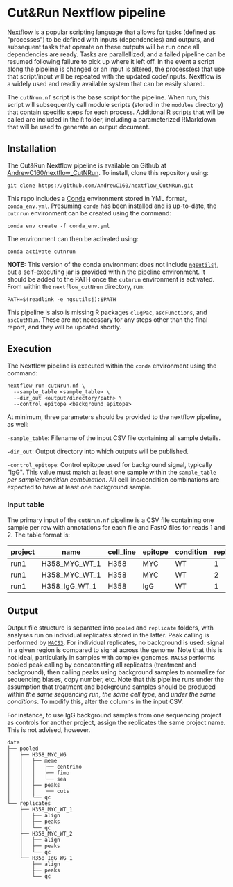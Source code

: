 # Cut&Run Nextflow pipeline

[Nextflow](https://github.com/nextflow-io/nextflow) is a popular scripting language that allows for tasks (defined as "processes") to be defined with inputs (dependencies) and outputs, and subsequent tasks that operate on these outputs will be run once all dependencies are ready. Tasks are parallellized, and a failed pipeline can be resumed following failure to pick up where it left off. In the event a script along the pipeline is changed or an input is altered, the process(es) that use that script/input will be repeated with the updated code/inputs. Nextflow is a widely used and readily available system that can be easily shared.

The `cutNrun.nf` script is the base script for the pipeline. When run, this script will subsequently call module scripts (stored in the `modules` directory) that contain specific steps for each process. Additional R scripts that will be called are included in the `R` folder, including a parameterized RMarkdown that will be used to generate an output document.

## Installation

The Cut&Run Nextflow pipeline is available on Github at [AndrewC160/nextflow_CutNRun](https://github.com/AndrewC160/nextflow_CutNRun). To install, clone this repository using:

`git clone https://github.com/AndrewC160/nextflow_CutNRun.git`

This repo includes a [Conda](https://docs.conda.io/projects/conda/en/latest/user-guide/install/index.html) environment stored in YML format, `conda_env.yml`. Presuming `conda` has been installed and is up-to-date, the `cutnrun` environment can be created using the command:

`conda env create -f conda_env.yml`

The environment can then be activated using:

`conda activate cutnrun`

**NOTE:** This version of the conda environment does not include [`ngsutilsj`](https://github.com/compgen-io/ngsutilsj), but a self-executing jar is provided within the pipeline environment. It should be added to the PATH once the `cutnrun` environment is activated. From within the `nextflow_cutNrun` directory, run:

`PATH=$(readlink -e ngsutilsj):$PATH`

This pipeline is also is missing R packages `clugPac`, `ascFunctions`, and `ascCutNRun`. These are not necessary for any steps other than the final report, and they will be updated shortly.

## Execution

The Nextflow pipeline is executed within the `conda` environment using the command:
```
nextflow run cutNrun.nf \
  --sample_table <sample_table> \
  --dir_out <output/directory/path> \
  --control_epitope <background_epitope>
```

At minimum, three parameters should be provided to the nextflow pipeline, as well:

`-sample_table`: Filename of the input CSV file containing all sample details.

`-dir_out`: Output directory into which outputs will be published.

`-control_epitope`: Control epitope used for background signal, typically "IgG". This value must match at least one sample within the `sample_table` *per sample/condition combination*. All cell line/condition combinations are expected to have at least one background sample.

### Input table

The primary input of the `cutNrun.nf` pipeline is a CSV file containing one sample per row with annotations for each file and FastQ files for reads 1 and 2. The table format is:

project | name | cell_line | epitope | condition | replicate | R1 | R2 
--- | --- | --- | --- | --- | --- | --- |---
run1 | H358_MYC_WT_1 | H358      | MYC     | WT        |     1     | R1.fastq.gz | R2.fastq.gz
run1 | H358_MYC_WT_1 | H358      | MYC     | WT        |     2     | R1.fastq.gz | R2.fastq.gz
run1 | H358_IgG_WT_1 | H358      | IgG     | WT        |     1     | R1.fastq.gz | R2.fastq.gz

## Output

Output file structure is separated into `pooled` and `replicate` folders, with analyses run on individual replicates stored in the latter. Peak calling is performed by [`MACS3`](https://github.com/macs3-project/MACS). For individual replicates, no background is used: signal in a given region is compared to signal across the genome. Note that this is not ideal, particularly in samples with complex genomes. `MACS3` performs pooled peak calling by concatenating all replicates (treatment and background), then calling peaks using background samples to normalize for sequencing biases, copy number, etc. Note that this pipeline runs under the assumption that treatment and background samples should be produced within *the same sequencing run*, *the same cell type*, and *under the same conditions*. To modify this, alter the columns in the input CSV.

For instance, to use IgG background samples from one sequencing project as controls for another project, assign the replicates the same project name. This is not advised, however.
```
data
├── pooled
│   ├── H358_MYC_WG
│   │   ├── meme
│   │   │   ├── centrimo
│   │   │   ├── fimo
│   │   │   └── sea
│   │   ├── peaks
│   │   │   └── cuts
│   │   └── qc
└── replicates
    ├── H358_MYC_WT_1
    │   ├── align
    │   ├── peaks
    │   └── qc
    ├── H358_MYC_WT_2
    │   ├── align
    │   ├── peaks
    │   └── qc
    └── H358_IgG_WG_1
        ├── align
        ├── peaks
        └── qc
  
```
